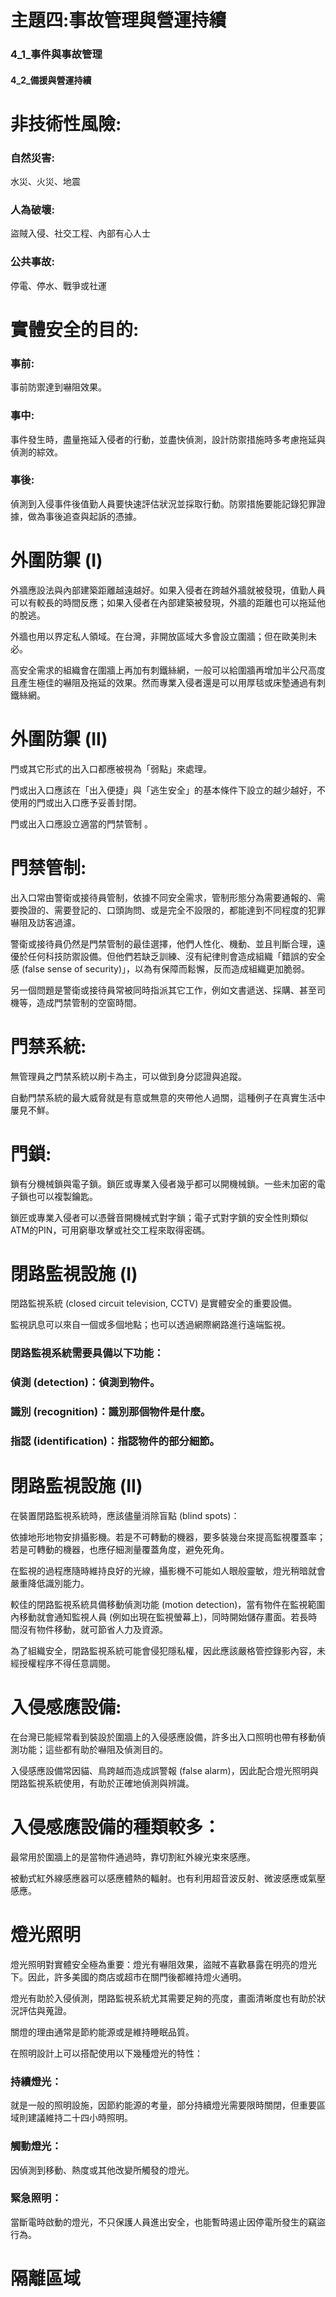 # 主題四:事故管理與營運持續


### 4_1_事件與事故管理

#### 4_2_備援與營運持續

# 非技術性風險:     

### 自然災害:
水災、火災、地震

### 人為破壞:
盜賊入侵、社交工程、內部有心人士

### 公共事故:
停電、停水、戰爭或社運


# 實體安全的目的:

### 事前:
事前防禦達到嚇阻效果。

### 事中:
事件發生時，盡量拖延入侵者的行動，並盡快偵測，設計防禦措施時多考慮拖延與偵測的綜效。

### 事後:
偵測到入侵事件後值勤人員要快速評估狀況並採取行動。防禦措施要能記錄犯罪證據，做為事後追查與起訴的憑據。


# 外圍防禦 (I)

外牆應設法與內部建築距離越遠越好。如果入侵者在跨越外牆就被發現，值勤人員可以有較長的時間反應；如果入侵者在內部建築被發現，外牆的距離也可以拖延他的脫逃。

外牆也用以界定私人領域。在台灣，非開放區域大多會設立圍牆；但在歐美則未必。

高安全需求的組織會在圍牆上再加有刺鐵絲網，一般可以給圍牆再增加半公尺高度且產生極佳的嚇阻及拖延的效果。然而專業入侵者還是可以用厚毯或床墊通過有刺鐵絲網。

# 外圍防禦 (II)

門或其它形式的出入口都應被視為「弱點」來處理。

門或出入口應該在「出入便捷」與「逃生安全」的基本條件下設立的越少越好，不使用的門或出入口應予妥善封閉。

門或出入口應設立適當的門禁管制 。

# 門禁管制:
出入口常由警衛或接待員管制，依據不同安全需求，管制形態分為需要通報的、需要換證的、需要登記的、口頭詢問、或是完全不設限的，都能達到不同程度的犯罪嚇阻及訪客過濾。

警衛或接待員仍然是門禁管制的最佳選擇，他們人性化、機動、並且判斷合理，遠優於任何科技防禦設備。但他們若缺乏訓練、沒有紀律則會造成組織「錯誤的安全感 (false sense of security)」，以為有保障而鬆懈，反而造成組織更加脆弱。

另一個問題是警衛或接待員常被同時指派其它工作，例如文書遞送、採購、甚至司機等，造成門禁管制的空窗時間。

# 門禁系統:

無管理員之門禁系統以刷卡為主，可以做到身分認證與追蹤。

自動門禁系統的最大威脅就是有意或無意的夾帶他人過關，這種例子在真實生活中屢見不鮮。

# 門鎖:

鎖有分機械鎖與電子鎖。鎖匠或專業入侵者幾乎都可以開機械鎖。一些未加密的電子鎖也可以複製鑰匙。

鎖匠或專業入侵者可以憑聲音開機械式對字鎖；電子式對字鎖的安全性則類似 ATM的PIN，可用窮舉攻擊或社交工程來取得密碼。

# 閉路監視設施 (I)

  閉路監視系統 (closed circuit television, CCTV) 是實體安全的重要設備。
  
  監視訊息可以來自一個或多個地點；也可以透過網際網路進行遠端監視。

### 閉路監視系統需要具備以下功能：

### 偵測 (detection)：偵測到物件。

### 識別 (recognition)：識別那個物件是什麼。

### 指認 (identification)：指認物件的部分細節。

# 閉路監視設施 (II)

在裝置閉路監視系統時，應該儘量消除盲點 (blind spots)：

依據地形地物安排攝影機。若是不可轉動的機器，要多裝幾台來提高監視覆蓋率；若是可轉動的機器，也應仔細測量覆蓋角度，避免死角。

在監視的過程應隨時維持良好的光線，攝影機不可能如人眼般靈敏，燈光稍暗就會嚴重降低識別能力。

較佳的閉路監視系統具備移動偵測功能 (motion detection)，當有物件在監視範圍內移動就會通知監視人員 (例如出現在監視螢幕上)，同時開始儲存畫面。若長時間沒有物件移動，就可節省人力及資源。

為了組織安全，閉路監視系統可能會侵犯隱私權，因此應該嚴格管控錄影內容，未經授權程序不得任意調閱。


# 入侵感應設備:

在台灣已能經常看到裝設於圍牆上的入侵感應設備，許多出入口照明也帶有移動偵測功能；這些都有助於嚇阻及偵測目的。

入侵感應設備常因貓、鳥跨越而造成誤警報 (false alarm)，因此配合燈光照明與閉路監視系統使用，有助於正確地偵測與辨識。

# 入侵感應設備的種類較多：

最常用於圍牆上的是當物件通過時，靠切割紅外線光束來感應。

被動式紅外線感應器可以感應體熱的輻射。也有利用超音波反射、微波感應或氣壓感應。

# 燈光照明

燈光照明對實體安全極為重要：燈光有嚇阻效果，盜賊不喜歡暴露在明亮的燈光下。因此，許多美國的商店或超市在關門後都維持燈火通明。

燈光有助於入侵偵測，閉路監視系統尤其需要足夠的亮度，畫面清晰度也有助於狀況評估與蒐證。

關燈的理由通常是節約能源或是維持睡眠品質。

在照明設計上可以搭配使用以下幾種燈光的特性：

### 持續燈光：
就是一般的照明設施，因節約能源的考量，部分持續燈光需要限時關閉，但重要區域則建議維持二十四小時照明。

### 觸動燈光：
因偵測到移動、熱度或其他改變所觸發的燈光。

### 緊急照明：
當斷電時啟動的燈光，不只保護人員進出安全，也能暫時遏止因停電所發生的竊盜行為。

# 隔離區域










































































